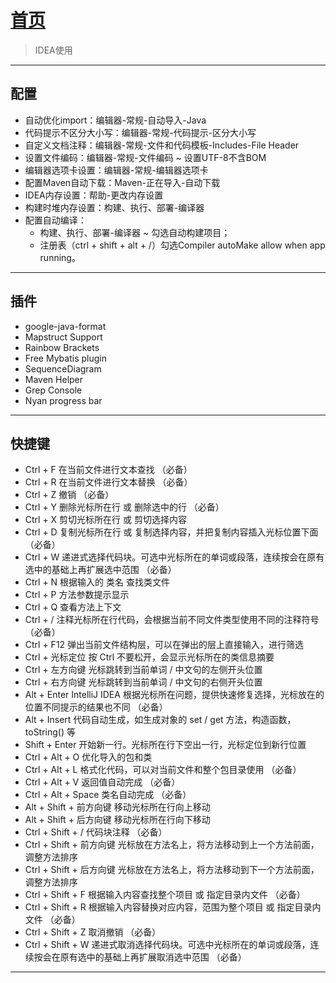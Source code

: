 # [首页](https://kingkh1995.github.io/blog/)

> IDEA使用

***

## 配置
- 自动优化import：编辑器-常规-自动导入-Java
- 代码提示不区分大小写：编辑器-常规-代码提示-区分大小写
- 自定义文档注释：编辑器-常规-文件和代码模板-Includes-File Header
- 设置文件编码：编辑器-常规-文件编码 ~ 设置UTF-8不含BOM
- 编辑器选项卡设置：编辑器-常规-编辑器选项卡
- 配置Maven自动下载：Maven-正在导入-自动下载
- IDEA内存设置：帮助-更改内存设置
- 构建时堆内存设置：构建、执行、部署-编译器
- 配置自动编译：
    - 构建、执行、部署-编译器 ~ 勾选自动构建项目；
    - 注册表（ctrl + shift + alt + /）勾选Compiler autoMake allow when app running。

***

## 插件
- google-java-format
- Mapstruct Support
- Rainbow Brackets
- Free Mybatis plugin
- SequenceDiagram
- Maven Helper
- Grep Console
- Nyan progress bar

***

## 快捷键
- Ctrl + F	在当前文件进行文本查找 （必备）
- Ctrl + R	在当前文件进行文本替换 （必备）
- Ctrl + Z	撤销 （必备）
- Ctrl + Y	删除光标所在行 或 删除选中的行 （必备）
- Ctrl + X	剪切光标所在行 或 剪切选择内容
- Ctrl + D	复制光标所在行 或 复制选择内容，并把复制内容插入光标位置下面 （必备）
- Ctrl + W	递进式选择代码块。可选中光标所在的单词或段落，连续按会在原有选中的基础上再扩展选中范围 （必备）
- Ctrl + N	根据输入的 类名 查找类文件
- Ctrl + P	方法参数提示显示
- Ctrl + Q	查看方法上下文
- Ctrl + /	注释光标所在行代码，会根据当前不同文件类型使用不同的注释符号 （必备）
- Ctrl + F12	弹出当前文件结构层，可以在弹出的层上直接输入，进行筛选
- Ctrl + 光标定位	按 Ctrl 不要松开，会显示光标所在的类信息摘要
- Ctrl + 左方向键	光标跳转到当前单词 / 中文句的左侧开头位置
- Ctrl + 右方向键	光标跳转到当前单词 / 中文句的右侧开头位置
- Alt + Enter	IntelliJ IDEA 根据光标所在问题，提供快速修复选择，光标放在的位置不同提示的结果也不同 （必备）
- Alt + Insert	代码自动生成，如生成对象的 set / get 方法，构造函数，toString() 等
- Shift + Enter	开始新一行。光标所在行下空出一行，光标定位到新行位置
- Ctrl + Alt + O	优化导入的包和类
- Ctrl + Alt + L	格式化代码，可以对当前文件和整个包目录使用 （必备）
- Ctrl + Alt + V	返回值自动完成 （必备）
- Ctrl + Alt + Space	类名自动完成 （必备）
- Alt + Shift + 前方向键	移动光标所在行向上移动
- Alt + Shift + 后方向键	移动光标所在行向下移动
- Ctrl + Shift + /	代码块注释 （必备）
- Ctrl + Shift + 前方向键	光标放在方法名上，将方法移动到上一个方法前面，调整方法排序
- Ctrl + Shift + 后方向键	光标放在方法名上，将方法移动到下一个方法前面，调整方法排序
- Ctrl + Shift + F	根据输入内容查找整个项目 或 指定目录内文件 （必备）
- Ctrl + Shift + R	根据输入内容替换对应内容，范围为整个项目 或 指定目录内文件 （必备）
- Ctrl + Shift + Z	取消撤销 （必备）
- Ctrl + Shift + W	递进式取消选择代码块。可选中光标所在的单词或段落，连续按会在原有选中的基础上再扩展取消选中范围 （必备）

***